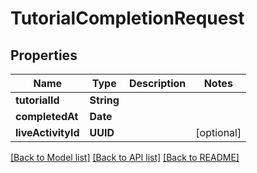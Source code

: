 # TutorialCompletionRequest

## Properties
Name | Type | Description | Notes
------------ | ------------- | ------------- | -------------
**tutorialId** | **String** |  | 
**completedAt** | **Date** |  | 
**liveActivityId** | **UUID** |  | [optional] 

[[Back to Model list]](../README.md#documentation-for-models) [[Back to API list]](../README.md#documentation-for-api-endpoints) [[Back to README]](../README.md)


